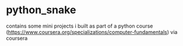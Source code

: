 # python_snake

contains some mini projects i built as part of a python course (https://www.coursera.org/specializations/computer-fundamentals) via coursera
